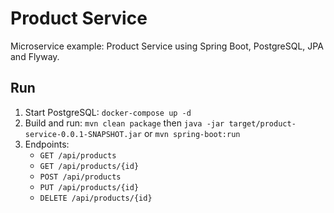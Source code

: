 # Product Service

Microservice example: Product Service using Spring Boot, PostgreSQL, JPA and Flyway.

## Run

1. Start PostgreSQL: `docker-compose up -d`
2. Build and run: `mvn clean package` then `java -jar target/product-service-0.0.1-SNAPSHOT.jar` or `mvn spring-boot:run`
3. Endpoints:
   - `GET /api/products`
   - `GET /api/products/{id}`
   - `POST /api/products`
   - `PUT /api/products/{id}`
   - `DELETE /api/products/{id}`
